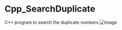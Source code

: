 # Cpp_SearchDuplicate
C++ program to search the duplicate numbers
![image](https://user-images.githubusercontent.com/95617369/195628951-0de6c272-3f7b-41fd-8d24-3366630b4293.png)
